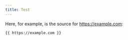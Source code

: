 ```yaml
---
title: Test
---
```


Here, for example, is the source for https://example.com:

```html
{{ https://example.com }}
```
